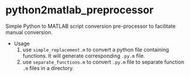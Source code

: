 # python2matlab_preprocessor
Simple Python to MATLAB script conversion pre-processor to facilitate manual conversion.

- Usage
  1. use `simple_replacement.m` to convert a python file containing functions. It will generate corresponding `.py.m` file. 
  2. use `separate_functions.m` to convert `.py.m` file to separate function `.m` files in a directory. 
